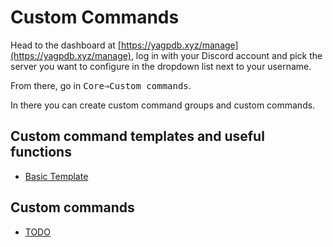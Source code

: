 # Custom Commands

Head to the dashboard at [https://yagpdb.xyz/manage](https://yagpdb.xyz/manage), log in with your Discord account and pick the server you want to configure in the dropdown list next to your username.

From there, go in <kbd><kbd><samp>Core</samp></kbd>⇒<kbd><samp>Custom commands</samp></kbd></kbd>.

In there you can create custom command groups and custom commands.

## Custom command templates and useful functions

- [Basic Template](/cc/cc_template.md)

## Custom commands

- [TODO](/cc/todo.md)

